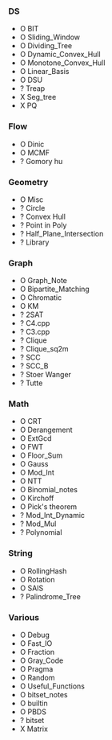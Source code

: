 ### DS
- O BIT
- O Sliding\_Window
- O Dividing\_Tree
- O Dynamic\_Convex\_Hull
- O Monotone\_Convex\_Hull
- O Linear\_Basis
- O DSU
- ? Treap
- X Seg\_tree
- X PQ

### Flow
- O Dinic
- O MCMF
- ? Gomory hu

### Geometry
- O Misc
- ? Circle
- ? Convex Hull
- ? Point in Poly
- ? Half\_Plane\_Intersection
- ? Library

### Graph
- O Graph\_Note
- O Bipartite\_Matching
- O Chromatic
- O KM
- ? 2SAT
- ? C4.cpp
- ? C3.cpp
- ? Clique
- ? Clique\_sq2m
- ? SCC
- ? SCC\_B
- ? Stoer Wanger
- ? Tutte

### Math
- O CRT
- O Derangement
- O ExtGcd
- O FWT
- O Floor\_Sum
- O Gauss
- O Mod\_Int
- O NTT
- O Binomial\_notes
- O Kirchoff
- O Pick's theorem
- ? Mod\_Int\_Dynamic
- ? Mod\_Mul
- ? Polynomial

### String
- O RollingHash
- O Rotation
- O SAIS
- ? Palindrome\_Tree

### Various
- O Debug
- O Fast\_IO
- O Fraction
- O Gray\_Code
- O Pragma
- O Random
- O Useful\_Functions
- O bitset\_notes
- O builtin
- O PBDS
- ? bitset
- X Matrix
